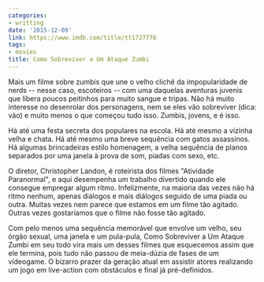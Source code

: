 ```yaml
---
categories:
- writting
date: '2015-12-09'
link: https://www.imdb.com/title/tt1727776
tags:
- movies
title: Como Sobreviver a Um Ataque Zumbi
---
```


Mais um filme sobre zumbis que une o velho clichê da impopularidade de nerds -- nesse caso, escoteiros -- com uma daquelas aventuras juvenis que libera poucos peitinhos para muito sangue e tripas. Não há muito interesse no desenrolar dos personagens, nem se eles vão sobreviver (dica: vão) e muito menos o que começou tudo isso. Zumbis, jovens, e é isso.

Há até uma festa secreta dos populares na escola. Há até mesmo a vizinha velha e chata. Há até mesmo uma breve sequência com gatos assassinos. Há algumas brincadeiras estilo homenagem, a velha sequência de planos separados por uma janela à prova de som, piadas com sexo, etc.

O diretor, Christopher Landon, é roteirista dos filmes "Atividade Paranormal", e aqui desempenha um trabalho divertido quando ele consegue empregar algum ritmo. Infelizmente, na maioria das vezes não há ritmo nenhum, apenas diálogos e mais diálogos seguido de uma piada ou outra. Muitas vezes nem parece que estamos em um filme tão agitado. Outras vezes gostaríamos que o filme não fosse tão agitado.

Com pelo menos uma sequência memorável que envolve um velho, seu órgão sexual, uma janela e um pula-pula, Como Sobreviver a Um Ataque Zumbi em seu todo vira mais um desses filmes que esquecemos assim que ele termina, pois tudo não passou de meia-dúzia de fases de um vídeogame. O bizarro prazer da geração atual em assistir atores realizando um jogo em live-action com obstáculos e final já pré-definidos.